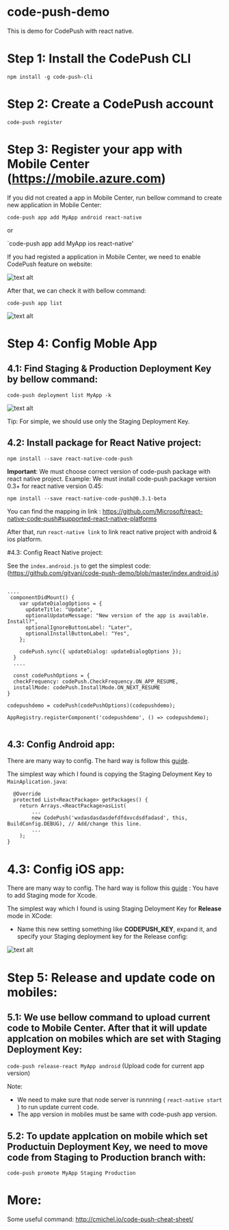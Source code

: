 # code-push-demo
This is demo for CodePush with react native.

# Step 1: Install the CodePush CLI
`npm install -g code-push-cli`

# Step 2: Create a CodePush account
`code-push register`
# Step 3: Register your app with Mobile Center (https://mobile.azure.com)
If you did not created a app in Mobile Center, run bellow command to create new application in Mobile Center: 

`code-push app add MyApp android react-native`

or 

`code-push app add MyApp ios react-native'

If you had registed a application in Mobile Center, we need to enable CodePush feature on website: 

![text alt](https://raw.githubusercontent.com/gitvani/code-push-demo/master/images/code-push-01.png)

After that, we can check it with bellow command: 

`code-push app list`

![text alt](https://raw.githubusercontent.com/gitvani/code-push-demo/master/images/code-push-02.1.png)

# Step 4: Config Moble App
## 4.1: Find Staging & Production Deployment Key by bellow command: 

`code-push deployment list MyApp -k`

![text alt](https://raw.githubusercontent.com/gitvani/code-push-demo/master/images/code-push-03.png)

Tip: For simple, we should use only the Staging Deployment Key.

## 4.2: Install package for React Native project: 

`npm install --save react-native-code-push`

**Important**: We must choose correct version of code-push package with react native project. Example: We must install code-push package version 0.3+ for react native version 0.45: 

`npm install --save react-native-code-push@0.3.1-beta`

You can find the mapping in link : https://github.com/Microsoft/react-native-code-push#supported-react-native-platforms

After that, run `react-native link` to link react native project with android & ios platform.

#4.3: Config React Native project: 

See the `index.android.js`  to get the simplest code:  (https://github.com/gitvani/code-push-demo/blob/master/index.android.js)


```

....
 componentDidMount() {
    var updateDialogOptions = {
      updateTitle: "Update",
      optionalUpdateMessage: "New version of the app is available. Install?",
      optionalIgnoreButtonLabel: "Later",
      optionalInstallButtonLabel: "Yes",
    };

    codePush.sync({ updateDialog: updateDialogOptions });
  }
  ....
  
  const codePushOptions = {
  checkFrequency: codePush.CheckFrequency.ON_APP_RESUME,
  installMode: codePush.InstallMode.ON_NEXT_RESUME
}

codepushdemo = codePush(codePushOptions)(codepushdemo);

AppRegistry.registerComponent('codepushdemo', () => codepushdemo);
  
```


## 4.3: Config Android app: 

There are many way to config. The hard way is follow this [guide](https://github.com/Microsoft/react-native-code-push#supported-react-native-platforms).

The simplest way which I found is copying the Staging Deloyment Key to `MainAplication.java`: 

```
  @Override
  protected List<ReactPackage> getPackages() {
    return Arrays.<ReactPackage>asList(
        ...
        new CodePush('wxdasdasdasdefdfdxvcdsdfadasd', this, BuildConfig.DEBUG), // Add/change this line.
        ...
    );
}
```
# 4.3: Config iOS app:
There are many way to config. The hard way is follow this [guide](https://github.com/Microsoft/react-native-code-push#supported-react-native-platforms) : You have to add Staging mode for Xcode.

The simplest way which I found is using Staging Deloyment Key for **Release** mode in XCode: 

- Name this new setting something like **CODEPUSH_KEY**, expand it, and specify your Staging deployment key for the Release config:

![text alt](https://raw.githubusercontent.com/gitvani/code-push-demo/master/images/code-push-04.png)





# Step 5: Release and update code on mobiles:
## 5.1: We use bellow command to upload current code to Mobile Center. After that it will update applcation on mobiles which are set with Staging Deployment Key: 

`code-push release-react MyApp android`          (Upload code for current app version)

Note: 
- We need to make sure that node server is runnning ( `react-native start` ) to run update current code. 
- The app version in mobiles must be same with code-push app version.

## 5.2: To update applcation on mobile which set Productuin Deployment Key, we need to move code from Staging to Production branch with:

`code-push promote MyApp Staging Production`

# More: 
Some useful command: 
http://cmichel.io/code-push-cheat-sheet/




